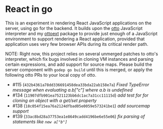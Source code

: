React in go
===========

This is an experiment in rendering React JavaScript applications on the server,
using go for the backend. It builds upon the [otto](https://github.com/robertkrimen/otto)
JavaScript interpreter and my [ottoext](http://fknsrs.biz/p/ottoext) package to
provide just enough of a JavaScript environment to support rendering a React
application, provided that application uses very few browser APIs during its
critical render path.

NOTE: Right now, this project relies on several unmerged patches to otto's
interpreter, which fix bugs involved in cloning VM instances and parsing certain
expressions, and add support for source maps. Please build the server
component with `godep go build` until this is merged, or apply the following
otto PRs to your local copy of otto.

* #115 (`432b4361a78dd336691458dea33bda22ab158e7a`) _Fixed TypeError message
	when evaluating a.b["c"] where a.b is undefined_
* #134 (`11907dfb901ea7521123bb6dc1ac7a31cc11115d`) _add test for for cloning
	an object with a get/set property_
* #138 (`18c054f15ea76a2124dfbad05e0059e573241be1`) _add sourcemap support_
* #139 (`33ac8bd28a37753ea1e8649cadd4196be6e55e06`) _fix parsing of statements
	like `new a["b"]`_
